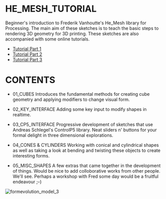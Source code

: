 HE_MESH_TUTORIAL
================

Beginner's introduction to Frederik Vanhoutte's He_Mesh library for Processing. The main aim of these sketches is to teach the basic steps to rendering 3D geometry for 3D printing. These sketches are also accompanied with some online tutorials.

- [Tutorial Part 1](http://freeartbureau.org/fab_activity/hemesh-3d-printing/)
- [Tutorial Part 2](http://freeartbureau.org/fab_activity/hemesh-3d-printing-part-2/)
- [Tutorial Part 3](http://freeartbureau.org/fab_activity/hemesh-part-3/)

CONTENTS
========

- 01_CUBES
  Introduces the fundamental methods for creating cube geometry and applying modifiers to change visual form.

- 02_KEY_INTERFACE
  Adding some key input to modify shapes in realtime.

- 03_CP5_INTERFACE
  Progressive development of sketches that use Andreas Schlegel's ControlP5 library. Neat sliders n' buttons for your   formal delight in three dimensional explorations.

- 04_CONES & CYLINDERS
  Working with conical and cylindrical shapes as well as taking a look at bending and twisting these objects to create interesting forms.

- 05_MISC_SHAPES
  A few extras that came together in the development of things. Would be nice to add colloborative works from other people. We'll see. Perhaps a workshop with Fred some day would be a fruitful endeavour ;–)

![formevolution_model_3](https://cloud.githubusercontent.com/assets/1027891/5549447/44765a52-8b8b-11e4-846f-f79161d37584.jpg)
